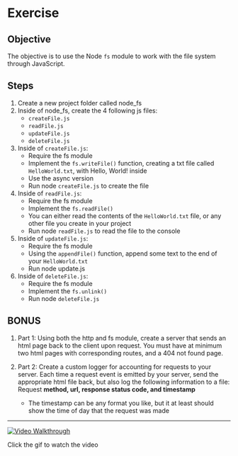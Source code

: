 # Exercise

## Objective

The objective is to use the Node `fs` module to work with the file system through JavaScript.

## Steps

1. Create a new project folder called node_fs
2. Inside of node_fs, create the 4 following js files:
   - `createFile.js`
   - `readFile.js`
   - `updateFile.js`
   - `deleteFile.js`
3. Inside of `createFile.js`:
   - Require the fs module
   - Implement the `fs.writeFile()` function, creating a txt file called `HelloWorld.txt`, with Hello, World! inside
   - Use the async version
   - Run node `createFile.js` to create the file
4. Inside of `readFile.js`:
   - Require the fs module
   - Implement the `fs.readFile()`
   - You can either read the contents of the `HelloWorld.txt` file, or any other file you create in your project
   - Run node `readFile.js` to read the file to the console
5. Inside of `updateFile.js`:
   - Require the fs module
   - Using the `appendFile()` function, append some text to the end of your `HelloWorld.txt`
   - Run node update.js
6. Inside of `deleteFile.js`:
   - Require the fs module
   - Implement the `fs.unlink()`
   - Run node `deleteFile.js`

## BONUS

1. Part 1: Using both the http and fs module, create a server that sends an html page back to the client upon request. You must have at minimum two html pages with corresponding routes, and a 404 not found page.
2. Part 2: Create a custom logger for accounting for requests to your server. Each time a request event is emitted by your server, send the appropriate html file back, but also log the following information to a file: Request **method, url, response status code, and timestamp**

   - The timestamp can be any format you like, but it at least should show the time of day that the request was made

---

[![Video Walkthrough](/assets/images/lectures/Node-FS-Exercise-high.gif)](https://vimeo.com/519821974)

Click the gif to watch the video

<br>
